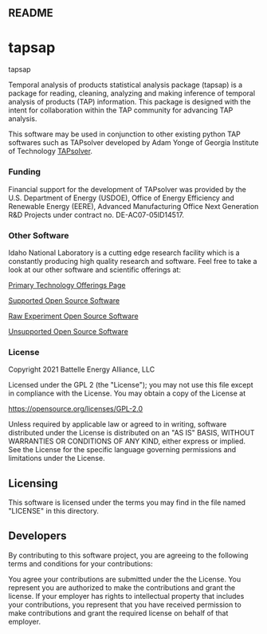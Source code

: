 README
------
# tapsap
tapsap

Temporal analysis of products statistical analysis package (tapsap) is a package for reading, cleaning, analyzing and making inference of temporal analysis of products (TAP) information.  This package is designed with the intent for collaboration within the TAP community for advancing TAP analysis.

This software may be used in conjunction to other existing python TAP softwares such as TAPsolver developed by Adam Yonge of Georgia Institute of Technology [TAPsolver](https://github.com/medford-group/TAPsolver).


### Funding

Financial support for the development of TAPsolver was provided by the U.S. Department of Energy (USDOE), Office of Energy Efficiency and Renewable Energy (EERE), Advanced Manufacturing Office Next Generation R&D Projects under contract no. DE-AC07-05ID14517.

### Other Software

Idaho National Laboratory is a cutting edge research facility which is a constantly producing high quality research and software. Feel free to take a look at our other software and scientific offerings at:

[Primary Technology Offerings Page](https://www.inl.gov/inl-initiatives/technology-deployment)

[Supported Open Source Software](https://github.com/idaholab)

[Raw Experiment Open Source Software](https://github.com/IdahoLabResearch)

[Unsupported Open Source Software](https://github.com/IdahoLabCuttingBoard)

### License

Copyright 2021 Battelle Energy Alliance, LLC

Licensed under the GPL 2 (the "License");
you may not use this file except in compliance with the License.
You may obtain a copy of the License at

  https://opensource.org/licenses/GPL-2.0

Unless required by applicable law or agreed to in writing, software
distributed under the License is distributed on an "AS IS" BASIS,
WITHOUT WARRANTIES OR CONDITIONS OF ANY KIND, either express or implied.
See the License for the specific language governing permissions and
limitations under the License.



Licensing
---------
This software is licensed under the terms you may find in the file named "LICENSE" in this directory.


Developers
----------
By contributing to this software project, you are agreeing to the following terms and conditions for your contributions:

You agree your contributions are submitted under the the License. You represent you are authorized to make the contributions and grant the license. If your employer has rights to intellectual property that includes your contributions, you represent that you have received permission to make contributions and grant the required license on behalf of that employer.
